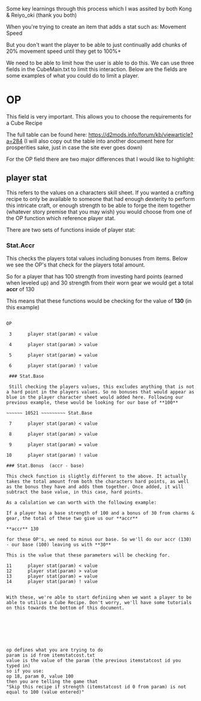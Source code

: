 Some key learnings through this process which I was assited by both Kong & Reiyo_oki (thank you both)

When you're trying to create an item that adds a stat such as: Movement Speed

But you don't want the player to be able to just continually add chunks of 20% movement speed until they get to 100%+

We need to be able to limit how the user is able to do this. We can use three fields in the CubeMain.txt to limit this interaction. Below are the fields are some examples of what you could do to limit a player.

# OP 
This field is very important. This allows you to choose the requirements for a Cube Recipe

The full table can be found here: https://d2mods.info/forum/kb/viewarticle?a=284 (I will also copy out the table into another document here for prosperities sake, just in case the site ever goes down)

For the OP field there are two major differences that I would like to highlight:

## player stat 

This refers to the values on a characters skill sheet. If you wanted a crafting recipe to only be available to someone that had enough dexterity to perform this intricate craft, or enough strength to be able to forge the item together (whatever story premise that you may wish) you would choose from one of the OP function which reference player stat.

There are two sets of functions inside of player stat:

### Stat.Accr

This checks the players total values including bonuses from items. Below we see the OP's that check for the players total amount.

So for a player that has 100 strength from investing hard points (earned when leveled up) and 30 strength from their worn gear we would get a total **accr** of 130

This means that these functions would be checking for the value of **130** (in this example)

~~~~~~ 10519 ~~~~~~~~~~ Stat.Accr

OP

 3      player stat(param) < value
 
 4      player stat(param) > value
 
 5      player stat(param) = value
 
 6      player stat(param) ! value
 
 ### Stat.Base
 
 Still checking the players values, this excludes anything that is not a hard point in the players values. So no bonuses that would appear as blue in the player character sheet would added here. Following our previous example, these would be looking for our base of **100**

~~~~~~ 10521 ~~~~~~~~~ Stat.Base

 7      player stat(param) < value
 
 8      player stat(param) > value
 
 9      player stat(param) = value
 
10      player stat(param) ! value

### Stat.Bonus  (accr - base)

This check function is slightly different to the above. It actually takes the total amount from both the characters hard points, as well as the bonus they have and adds them together. Once added, it will subtract the base value, in this case, hard points.

As a calulation we can worth with the following example:

If a player has a base strength of 100 and a bonus of 30 from charms & gear, the total of these two give us our **accr** 

**accr** 130

for these OP's, we need to minus our base. So we'll do our accr (130) - our base (100) leaving us with **30**

This is the value that these parameters will be checking for.

11      player stat(param) < value
12      player stat(param) > value
13      player stat(param) = value
14      player stat(param) ! value


With these, we're able to start definiing when we want a player to be able to utilise a Cube Recipe. Don't worry, we'll have some tutorials on this towards the bottom of this document.







op defines what you are trying to do
param is id from itemstatcost.txt
value is the value of the param (the previous itemstatcost id you typed in)
so if you use:
op 18, param 0, value 100
then you are telling the game that
"Skip this recipe if strength (itemstatcost id 0 from param) is not equal to 100 (value entered)"
